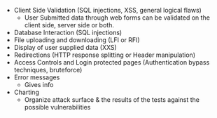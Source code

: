 
- Client Side Validation (SQL injections, XSS, general logical flaws)
	- User Submitted data through web forms can be validated on the client side, server side or both.
- Database Interaction (SQL injections)
- File uploading and downloading (LFI or RFI)
- Display of user supplied data (XXS)
- Redirections (HTTP response splitting or Header manipulation)
- Access Controls and Login protected pages (Authentication bypass techniques, bruteforce)
- Error messages
	- Gives info
- Charting
	- Organize attack surface & the results of the tests against the possible vulnerabilities